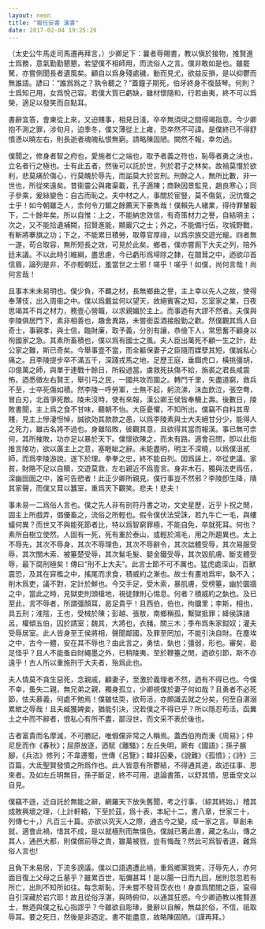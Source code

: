 ```yaml
---
layout: neon
title: "報任安書 漢書"
date: 2017-02-04 19:25:29
---
```


（太史公牛馬走司馬遷再拜言，）少卿足下：曩者辱賜書，教以愼於接物，推賢進士爲務，意氣勤勤懇懇，若望僕不相師用，而流俗人之言。僕非敢如是也。雖罷駑，亦嘗側聞長者遺風矣。顧自以爲身殘處穢，動而見尤，欲益反損，是以抑鬱而無誰語。諺曰：“誰爲爲之？孰令聽之？”蓋鐘子期死，伯牙終身不復鼓琴。何則？士爲知己用，女爲悅己容。若僕大質已虧缺，雖材懷隨和，行若由夷，終不可以爲榮，適足以發笑而自點耳。

書辭宜答，會東從上來，又迫賤事，相見日淺，卒卒無須臾之間得竭指意。今少卿抱不測之罪，涉旬月，迫季冬，僕又薄從上上雍，恐卒然不可諱。是僕終已不得舒憤懣以曉左右，則長逝者魂魄私恨無窮。請略陳固陋。闕然不報，幸勿過。

僕聞之，修身者智之府也，愛施者仁之端也，取予者義之符也，恥辱者勇之決也，立名者行之極也。士有此五者，然後可以託於世，列於君子之林矣。故禍莫憯於欲利，悲莫痛於傷心，行莫醜於辱先，而詬莫大於宮刑。刑餘之人，無所比數，非一世也，所從來遠矣。昔衞靈公與雍渠載，孔子適陳；商鞅因景監見，趙良寒心；同子參乘，爰絲變色：自古而恥之。夫中材之人，事關於宦豎，莫不傷氣，況忼慨之士乎！如今朝雖乏人，柰何令刀鋸之餘薦天下豪雋哉！僕賴先人緒業，得待罪輦轂下，二十餘年矣。所以自惟：上之，不能納忠效信，有奇策材力之譽，自結明主；次之，又不能拾遺補闕，招賢進能，顯巖穴之士；外之，不能備行伍，攻城野戰，有斬將搴旗之功；下之，不能累日積勞，取尊官厚祿，以爲宗族交遊光寵。四者無一遂，苟合取容，無所短長之效，可見於此矣。鄉者，僕亦嘗厠下大夫之列，陪外廷末議。不以此時引維綱，盡思慮，今已虧形爲埽除之隸，在闒茸之中，迺欲卬首信眉，論列是非，不亦輕朝廷，羞當世之士邪！嗟乎！嗟乎！如僕，尚何言哉！尚何言哉！

且事本末未易明也。僕少負，不羈之材，長無鄉曲之譽，主上幸以先人之故，使得奉薄伎，出入周衞之中。僕以爲戴盆何以望天，故絕賓客之知，忘室家之業，日夜思竭其不肖之材力，務壹心營職，以求親媚於主上。而事迺有大謬不然者。夫僕與李陵俱居門下，素非相善也，趣舍異路，未嘗銜盃酒接殷勤之歡。然僕觀其爲人自奇士，事親孝，與士信，臨財廉，取予義，分別有讓，恭儉下人，常思奮不顧身以徇國家之急。其素所畜積也，僕以爲有國士之風。夫人臣出萬死不顧一生之計，赴公家之難，斯已奇矣。今舉事壹不當，而全軀保妻子之臣隨而媒孽其短，僕誠私心痛之。且李陵提步卒不滿五千，深踐戎馬之地，足歷王庭，垂餌虎口，橫挑彊胡，卬億萬之師，與單于連戰十餘日，所殺過當。虜救死扶傷不給，旃裘之君長咸震怖，迺悉徵左右賢王，舉引弓之民，一國共攻而圍之。轉鬥千里，矢盡道窮，救兵不至，士卒死傷如積。然李陵一呼勞軍，士無不起，躬流涕，沬血飲泣，張空弮，冒白刃，北首爭死敵。陵未沒時，使有來報，漢公卿王侯皆奉觴上壽。後數日，陵敗書聞，主上爲之食不甘味，聽朝不怡。大臣憂懼，不知所出。僕竊不自料其卑賤，見主上慘淒怛悼，誠欲効其款款之愚，以爲李陵素與士大夫絕甘分少，能得人之死力，雖古名將不過也。身雖陷敗，彼觀其意，且欲得其當而報漢。事已無可柰何，其所摧敗，功亦足以暴於天下。僕懷欲陳之，而未有路。適會召問，卽以此指推言陵功，欲以廣主上之意，塞睚眦之辭。未能盡明，明主不深曉，以爲僕沮貳師，而爲李陵游說，遂下於理。拳拳之忠，終不能自列。因爲誣上，卒從吏議。家貧，財賂不足以自贖，交遊莫救，左右親近不爲壹言。身非木石，獨與法吏爲伍，深幽囹圄之中，誰可告愬者！此正少卿所親見，僕行事豈不然邪？李陵卽生降，隤其家聲，而僕又茸以蠶室，重爲天下觀笑。悲夫！悲夫！

事未易一二爲俗人言也。僕之先人非有剖符丹書之功，文史星歷，近乎卜祝之閒，固主上所戲弄，倡優畜之，流俗之所輕也。假令僕伏法受誅，若九牛亡一毛，與螻蟻何異？而世又不與能死節者比，特以爲智窮罪極，不能自免，卒就死耳。何也？素所自樹立使然。人固有一死，死有重於泰山，或輕於鴻毛，用之所趨異也。太上不辱先，其次不辱身，其次不辱理色，其次不辱辭令，其次詘體受辱，其次易服受辱，其次關木索、被箠楚受辱，其次鬄毛髮、嬰金鐵受辱，其次毀肌膚、斷支體受辱，最下腐刑極矣！傳曰“刑不上大夫”。此言士節不可不厲也。猛虎處深山，百獸震恐，及其在穽檻之中，搖尾而求食，積威約之漸也。故士有畫地爲牢，埶不入；削木爲吏，議不對，定計於鮮也。今交手足，受木索，暴肌膚，受榜箠，幽於圜牆之中，當此之時，見獄吏則頭槍地，視徒隸則心惕息。何者？積威約之埶也。及已至此，言不辱者，所謂彊顏耳，曷足貴乎！且西伯，伯也，拘牖里；李斯，相也，具五刑；淮陰，王也，受械於陳；彭越、張敖，南鄉稱孤，繫獄抵罪；絳侯誅諸呂，權傾五伯，囚於請室；魏其，大將也，衣赭，關三木；季布爲朱家鉗奴；灌夫受辱居室。此人皆身至王侯將相，聲聞鄰國，及罪至罔加，不能引決自財。在塵埃之中，古今一體，安在其不辱也？由此言之，勇怯，埶也；彊弱，形也。審矣，曷足怪乎？且人不能蚤自財繩墨之外，已稍陵夷，至於鞭箠之閒，迺欲引節，斯不亦遠乎！古人所以重施刑于大夫者，殆爲此也。

夫人情莫不貪生惡死，念親戚，顧妻子，至激於義理者不然，迺有不得已也。今僕不幸，蚤失二親，無兄弟之親，獨身孤立，少卿視僕於妻子何如哉？且勇者不必死節，怯夫慕義，何處不勉焉！僕雖怯耎，欲苟活，亦頗識去就之分矣，何至自湛溺累紲之辱哉！且夫臧獲婢妾，猶能引決，況若僕之不得已乎？所以隱忍苟活，函糞土之中而不辭者，恨私心有所不盡，鄙沒世，而文采不表於後也。

古者富貴而名摩滅，不可勝記，唯俶儻非常之人稱焉。蓋西伯拘而濥《周易》；仲尼戹而作《春秋》；屈原放逐，迺賦《離騷》；左丘失明，厥有《國語》；孫子臏腳，《兵法》修列；不韋遷蜀，世傳《呂覽》；韓非囚秦，《說難》《孤憤》；《詩》三百篇，大氐聖賢發憤之所爲作也。此人皆意有所鬱結，不得通其道，故述往事、思來者。及如左丘明無目，孫子斷足，終不可用，退論書策，以舒其憤，思垂空文以自見。

僕竊不遜，近自託於無能之辭，網羅天下放失舊聞，考之行事，（綜其終始，）稽其成敗興壞之理，（上計軒轅，下至於茲，爲十表，本紀十二，書八章，世家三十，列傳七十，）凡百三十篇。亦欲以究天人之際，通古今之變，成一家之言。草創未就，適會此禍，惜其不成，是以就極刑而無慍色。僕誠已著此書，藏之名山，傳之其人，通邑大都，則僕償前辱之責，雖萬被戮，豈有悔哉？然此可爲智者道，難爲俗人言也!

且負下未易居，下流多謗議。僕以口語遇遭此禍，重爲鄉黨戮笑，汙辱先人，亦何面目復上父母之丘墓乎？雖累百世，垢彌甚耳！是以腸一日而九回，居則忽忽若有所亡，出則不知所如往。每念斯恥，汗未嘗不發背霑衣也！身直爲閨閤之臣，寍得自引深藏於岩穴耶！故且從俗浮湛，與時俯仰，以通其狂惑。今少卿迺教以推賢進士，無迺與僕之私心指謬乎？今雖欲自彫瑑，曼辭以自解，無益於俗，不信，祇取辱耳。要之死日，然後是非迺定。書不能盡意，故略陳固陋。（謹再拜。）
